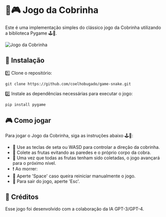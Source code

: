 <!DOCTYPE html>
<html lang="pt-br">
<head>
    <meta charset="UTF-8">
    <meta name="viewport" content="width=device-width, initial-scale=1.0">
</head>
<body>
    <h1>🐍🎮 Jogo da Cobrinha</h1>
    <p>Este é uma implementação simples do clássico jogo da Cobrinha utilizando a biblioteca Pygame 🕹️🐍.</p>
  <img src="https://github.com/coelhobugado/game-snake/assets/56519014/258f37ab-3289-4de1-ae17-f3a8d26cef22" alt="Jogo da Cobrinha">

<h2>🚀 Instalação</h2>
<p>1️⃣ Clone o repositório:</p>
<pre><code>git clone https://github.com/coelhobugado/game-snake.git</code></pre>

<p>2️⃣ Instale as dependências necessárias para executar o jogo:</p>
<pre><code>pip install pygame</code></pre>

<h2>🎮 Como jogar</h2>
<p>Para jogar o Jogo da Cobrinha, siga as instruções abaixo 🕹️🐍:</p>
<ul>
    <li>🎯 Use as teclas de seta ou WASD para controlar a direção da cobrinha.</li>
    <li>🍎 Colete as frutas evitando as paredes e o próprio corpo da cobra.</li>
    <li>🏁 Uma vez que todas as frutas tenham sido coletadas, o jogo avançará para o próximo nível.</li>
<li>❗ Ao morrer:</li>
<li>🔄 Aperte 'Space' caso queira reiniciar manualmente o jogo.</li>
<li>🚪 Para sair do jogo, aperte 'Esc'.</li>
</ul>

<h2>👥 Créditos</h2>
<p>Esse jogo foi desenvolvido com a colaboração da IA GPT-3/GPT-4.</p>
</body>
</html>
